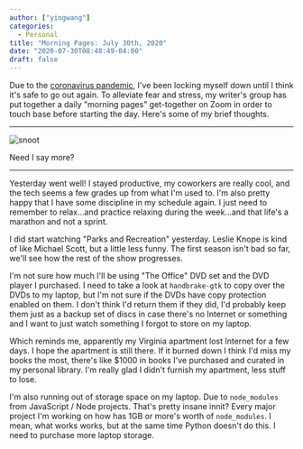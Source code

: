 ```yaml
---
author: ["yingwang"]
categories:
  - Personal
title: "Morning Pages: July 30th, 2020"
date: "2020-07-30T08:48:49-04:00"
draft: false
---
```


Due to the [coronavirus
pandemic](https://en.wikipedia.org/wiki/2019-20_coronavirus_pandemic), I've been
locking myself down until I think it's safe to go out again. To alleviate fear
and stress, my writer's group has put together a daily "morning pages"
get-together on Zoom in order to touch base before starting the day. Here's some
of my brief thoughts.

---

![snoot](/img/posts/2020/07/30/morning_pages.jpg)

Need I say more?

---

Yesterday went well! I stayed productive, my coworkers are really cool, and the
tech seems a few grades up from what I'm used to. I'm also pretty happy that I
have some discipline in my schedule again. I just need to remember to
relax...and practice relaxing during the week...and that life's a marathon and
not a sprint.

I did start watching "Parks and Recreation" yesterday. Leslie Knope is kind of
like Michael Scott, but a little less funny. The first season isn't bad so far,
we'll see how the rest of the show progresses.

I'm not sure how much I'll be using "The Office" DVD set and the DVD player I
purchased. I need to take a look at `handbrake-gtk` to copy over the DVDs to my
laptop, but I'm not sure if the DVDs have copy protection enabled on them. I
don't think I'd return them if they did, I'd probably keep them just as a backup
set of discs in case there's no Internet or something and I want to just watch
something I forgot to store on my laptop.

Which reminds me, apparently my Virginia apartment lost Internet for a few days.
I hope the apartment is still there. If it burned down I think I'd miss my books
the most, there's like $1000 in books I've purchased and curated in my personal
library. I'm really glad I didn't furnish my apartment, less stuff to lose.

I'm also running out of storage space on my laptop. Due to `node_modules` from
JavaScript / Node projects. That's pretty insane innit? Every major project I'm
working on how has 1GB or more's worth of `node_modules`. I mean, what works
works, but at the same time Python doesn't do this. I need to purchase more
laptop storage.
